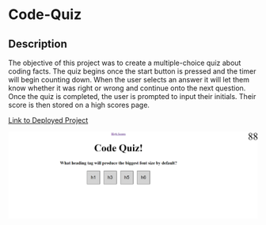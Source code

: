 # Code-Quiz

## Description

The objective of this project was to create a multiple-choice quiz about coding facts. The quiz begins once the start button is pressed and the timer will begin counting down. When the user selects an answer it will let them know whether it was right or wrong and continue onto the next question. Once the quiz is completed, the user is prompted to input their initials. Their score is then stored on a high scores page.

[Link to Deployed Project](https://nzerr57.github.io/Code-Quiz/)

![Screenshot](https://github.com/nzerr57/Code-Quiz/blob/129e3a26c3e870ebdfc52f7dc884f32d5cb06a80/assets/code-quiz-screenshot.png)

